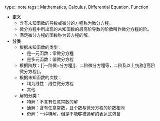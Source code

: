 type:: note
tags:: Mathematics, Calculus, Differential Equation, Function

- **定义**
	- 含有未知函数的导数或微分的方程称为微分方程。
	- 微分方程中所出现的未知函数的最高阶导数的阶数叫作微分方程的阶。
	- 满足微分方程的函数称为该方程的解。
- **分类**
	- 根据未知函数的类型：
		- 是一元函数：常微分方程
		- 是多元函数：偏微分方程
	- 根据阶数：[[一阶微=分方程]]、二阶微分方程等，二阶及以上统称[[高阶微分方程]]。
	- 根据未知函数的次数：
		- 均为线性：线性微分方程
		- 其他
	- 解的分类：
		- 特解：不含有任意常数的解
		- 通解：含有任意常数，且个数与微分方程的阶数相同
		- 奇解：一种特解，但是不能够被通解的表达式包含